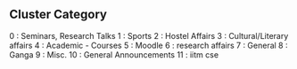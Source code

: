 Cluster Category
----------------
0 : Seminars, Research Talks
1 : Sports
2 : Hostel Affairs
3 : Cultural/Literary affairs
4 : Academic - Courses
5 : Moodle
6 : research affairs
7 : General
8 : Ganga
9 : Misc.
10 : General Announcements
11 : iitm cse

